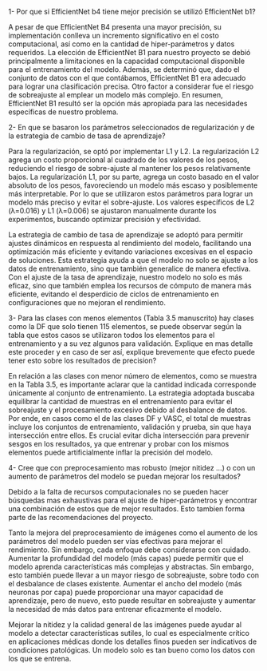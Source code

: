 
1- Por que si EfficientNet b4 tiene mejor precisión se utilizó EfficientNet b1?

A pesar de que EfficientNet B4 presenta una mayor precisión, su implementación conlleva un incremento significativo en el costo computacional, así como en la cantidad de hiper-parámetros y datos requeridos. La elección de EfficientNet B1 para nuestro proyecto se debió principalmente a limitaciones en la capacidad computacional disponible para el entrenamiento del modelo. Además, se determinó que, dado el conjunto de datos con el que contábamos, EfficientNet B1 era adecuado para lograr una clasificación precisa. Otro factor a considerar fue el riesgo de sobreajuste al emplear un modelo más complejo. En resumen, EfficientNet B1 resultó ser la opción más apropiada para las necesidades específicas de nuestro problema.

2- En que se basaron los parámetros seleccionados de regularización y de la estrategia de cambio de tasa de aprendizaje?

Para la regularización, se optó por implementar L1 y L2. La regularización L2 agrega un costo proporcional al cuadrado de los valores de los pesos, reduciendo el riesgo de sobre-ajuste al mantener los pesos relativamente bajos. La regularización L1, por su parte, agrega un costo basado en el valor absoluto de los pesos, favoreciendo un modelo más escaso y posiblemente más interpretable. Por lo que se utilizaron estos parámetros para lograr un modelo más preciso y evitar el sobre-ajuste. Los valores específicos de L2 (λ=0.016) y L1 (λ=0.006) se ajustaron manualmente durante los experimentos, buscando optimizar precisión y efectividad.

La estrategia de cambio de tasa de aprendizaje se adoptó para permitir ajustes dinámicos en respuesta al rendimiento del modelo, facilitando una optimización más eficiente y evitando variaciones excesivas en el espacio de soluciones. Esta estrategia ayuda a que el modelo no solo se ajuste a los datos de entrenamiento, sino que también generalice de manera efectiva. Con el ajuste de la tasa de aprendizaje, nuestro modelo no solo es más eficaz, sino que también emplea los recursos de cómputo de manera más eficiente, evitando el desperdicio de ciclos de entrenamiento en configuraciones que no mejoran el rendimiento.

3- Para las clases con menos elementos (Tabla 3.5 manuscrito) hay clases como la DF que solo tienen 115 elementos, se puede observar según la tabla que estos casos se utilizaron todos los elementos para el entrenamiento y a su vez algunos para validación. Explique en mas detalle este proceder  y en caso de ser así, explique brevemente que efecto puede tener esto sobre los resultados de precision?

En relación a las clases con menor número de elementos, como se muestra en la Tabla 3.5, es importante aclarar que la cantidad indicada corresponde únicamente al conjunto de entrenamiento. La estrategia adoptada buscaba equilibrar la cantidad de muestras en el entrenamiento para evitar el sobreajuste y el procesamiento excesivo debido al desbalance de datos. Por ende, en casos como el de las clases DF y VASC, el total de muestras incluye los conjuntos de entrenamiento, validación y prueba, sin que haya intersección entre ellos. Es crucial evitar dicha intersección para prevenir sesgos en los resultados, ya que entrenar y probar con los mismos elementos puede artificialmente inflar la precisión del modelo.

4- Cree que con preprocesamiento mas robusto (mejor nitidez ...) o con un aumento de parámetros del modelo se puedan mejorar los resultados?

Debido a la falta de recursos computacionales no se pueden hacer búsquedas mas exhaustivas para el ajuste de hiper-parámetros y encontrar una combinación de estos que de mejor resultados. Esto tambien forma parte de las recomendaciones del proyecto.

Tanto la mejora del preprocesamiento de imágenes como el aumento de los parámetros del modelo pueden ser vías efectivas para mejorar el rendimiento. Sin embargo, cada enfoque debe considerarse con cuidado. Aumentar la profundidad del modelo (más capas) puede permitir que el modelo aprenda características más complejas y abstractas. Sin embargo, esto también puede llevar a un mayor riesgo de sobreajuste, sobre todo con el desbalance de clases existente. Aumentar el ancho del modelo (más neuronas por capa) puede proporcionar una mayor capacidad de aprendizaje, pero de nuevo, esto puede resultar en sobreajuste y aumentar la necesidad de más datos para entrenar eficazmente el modelo.

Mejorar la nitidez y la calidad general de las imágenes puede ayudar al modelo a detectar características sutiles, lo cual es especialmente crítico en aplicaciones médicas donde los detalles finos pueden ser indicativos de condiciones patológicas. Un modelo solo es tan bueno como los datos con los que se entrena. 